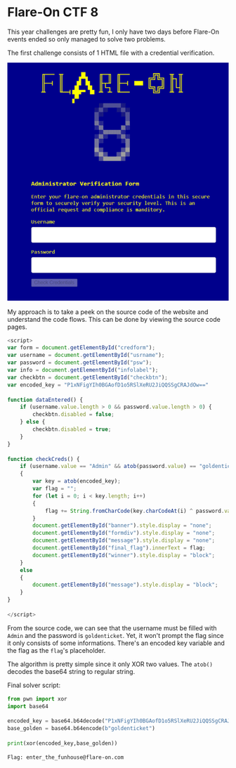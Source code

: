 # Flare-On CTF 8

This year challenges are pretty fun, I only have two days before Flare-On
events ended so only managed to solve two problems.

The first challenge consists of 1 HTML file with a credential verification. 

<img src="images/img1.png" />

My approach is to take a peek on the source code of the website and understand the code
flows. This can be done by viewing the source code pages.
<br>
```javascript
<script>
var form = document.getElementById("credform");
var username = document.getElementById("usrname");
var password = document.getElementById("psw");
var info = document.getElementById("infolabel");
var checkbtn = document.getElementById("checkbtn");
var encoded_key = "P1xNFigYIh0BGAofD1o5RSlXeRU2JiQQSSgCRAJdOw=="

function dataEntered() {
	if (username.value.length > 0 && password.value.length > 0) {
		checkbtn.disabled = false;
	} else {
		checkbtn.disabled = true;
	}
}

function checkCreds() {
	if (username.value == "Admin" && atob(password.value) == "goldenticket") 
	{
		var key = atob(encoded_key);
		var flag = "";
		for (let i = 0; i < key.length; i++)
		{
			flag += String.fromCharCode(key.charCodeAt(i) ^ password.value.charCodeAt(i % password.value.length))
		}
		document.getElementById("banner").style.display = "none";
		document.getElementById("formdiv").style.display = "none";
		document.getElementById("message").style.display = "none";
		document.getElementById("final_flag").innerText = flag;
		document.getElementById("winner").style.display = "block";
	}
	else
	{
		document.getElementById("message").style.display = "block";
	}
}

</script>
```

From the source code, we can see that the username must be filled with `Admin` and the password is 
`goldenticket`. Yet, it won't prompt the flag since it only consists of some informations.
There's an encoded key variable and the flag as the `flag`'s placeholder.

The algorithm is pretty simple since it only XOR two values.
The `atob()` decodes the base64 string to regular string.

Final solver script:
```python
from pwn import xor
import base64

encoded_key = base64.b64decode("P1xNFigYIh0BGAofD1o5RSlXeRU2JiQQSSgCRAJdOw==")
base_golden = base64.b64encode(b"goldenticket")

print(xor(encoded_key,base_golden))
```

`Flag: enter_the_funhouse@flare-on.com`
